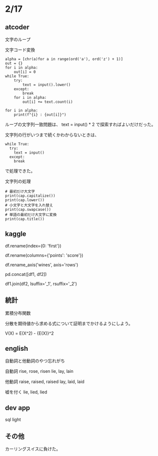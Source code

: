 # 2/17

## atcoder

文字のループ

文字コード変換

```
alpha = [chr(a)for a in range(ord('a'), ord('z') + 1)]
out = {}
for i in alpha:
    out[i] = 0
while True:
    try:
        text = input().lower()
    except:
        break
    for i in alpha:
        out[i] += text.count(i)

for i in alpha:
    print(f"{i} : {out[i]}")
```

ループの文字列一致問題は、
text = input() * 2
で探索すればよいだけだった。

文字列の行がいつまで続くかわからないときは、

```
while True:
  try:
    text = input()
  except:
    break
```
で処理できた。

文字列の処理

```
# 最初だけ大文字
print(cap.capitalize())
print(cap.lower())
# 小文字と大文字を入れ替え
print(cap.swapcase())
# 単語の最初だけ大文字に変換
print(cap.title())

```

## kaggle

df.rename(index={0: 'first'})

df.rename(columns={'points': 'score'})

df.rename_axis('wines', axis='rows')

pd.concat([df1, df2])

df1.join(df2, lsuffix='_1', rsuffix='_2')


## 統計

累積分布関数

分散を期待値から求める式について証明までかけるようにしよう。

V(X) = E(X^2) - {E(X)}^2

## english

自動詞と他動詞のやつ忘れがち

自動詞
rise, rose, risen
lie, lay, lain


他動詞
raise, raised, raised
lay, laid, laid


嘘を付く
lie, lied, lied


## dev app
sql light

## その他
カーリングスイスに負けた。


